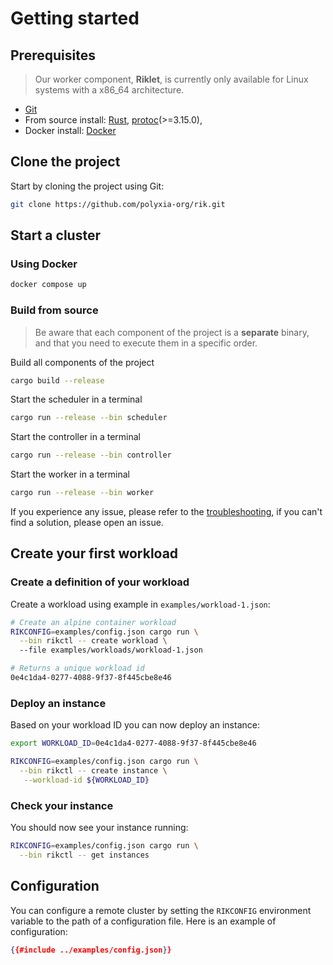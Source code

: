 # Getting started

## Prerequisites

> Our worker component, **Riklet**, is currently only available for Linux
> systems with a x86_64 architecture.

* [Git](https://git-scm.com/downloads)
* From source install: [Rust](https://www.rust-lang.org/tools/install), 
  [protoc](https://grpc.io/docs/protoc-installation/)(>=3.15.0),
* Docker install: [Docker](https://docs.docker.com/get-docker/)

## Clone the project

Start by cloning the project using Git:

```bash
git clone https://github.com/polyxia-org/rik.git
```

## Start a cluster

### Using Docker

```bash
docker compose up
```

### Build from source

> Be aware that each component of the project is a **separate** binary, and 
> that you 
> need to execute them in a specific order.

Build all components of the project

```bash
cargo build --release
```

Start the scheduler in a terminal
```bash
cargo run --release --bin scheduler
```

Start the controller in a terminal
```bash
cargo run --release --bin controller
```

Start the worker in a terminal
```bash
cargo run --release --bin worker
```

If you experience any issue, please refer to the [troubleshooting](../troubleshooting.md),
if you can't find a solution, please open an issue.

## Create your first workload

### Create a definition of your workload

Create a workload using example in `examples/workload-1.json`:

```bash
# Create an alpine container workload
RIKCONFIG=examples/config.json cargo run \
  --bin rikctl -- create workload \ 
  --file examples/workloads/workload-1.json

# Returns a unique workload id
0e4c1da4-0277-4088-9f37-8f445cbe8e46
```

### Deploy an instance

Based on your workload ID you can now deploy an instance:

```bash
export WORKLOAD_ID=0e4c1da4-0277-4088-9f37-8f445cbe8e46

RIKCONFIG=examples/config.json cargo run \
  --bin rikctl -- create instance \
   --workload-id ${WORKLOAD_ID}
```

### Check your instance

You should now see your instance running:

```bash
RIKCONFIG=examples/config.json cargo run \
  --bin rikctl -- get instances
```

## Configuration

You can configure a remote cluster by setting the `RIKCONFIG` environment variable
to the path of a configuration file. Here is an example of configuration:

```json
{{#include ../examples/config.json}}
```